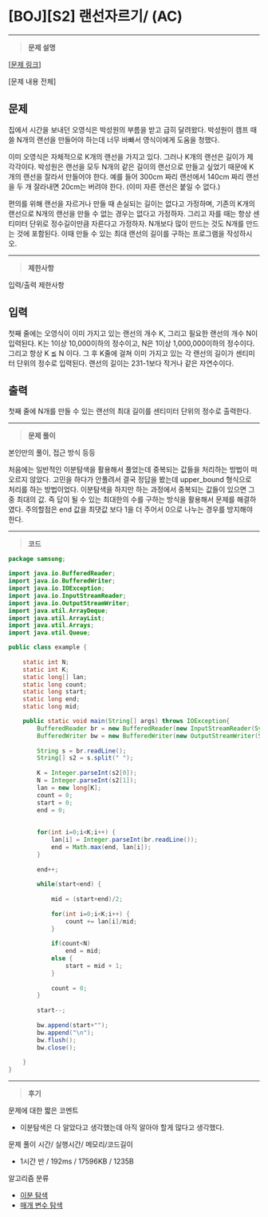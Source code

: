 # [BOJ][S2] 랜선자르기/ (AC)

---

> **문제 설명**
> 

[[문제 링크](https://www.acmicpc.net/problem/1654)]

[문제 내용 전체]

## 문제

집에서 시간을 보내던 오영식은 박성원의 부름을 받고 급히 달려왔다. 박성원이 캠프 때 쓸 N개의 랜선을 만들어야 하는데 너무 바빠서 영식이에게 도움을 청했다.

이미 오영식은 자체적으로 K개의 랜선을 가지고 있다. 그러나 K개의 랜선은 길이가 제각각이다. 박성원은 랜선을 모두 N개의 같은 길이의 랜선으로 만들고 싶었기 때문에 K개의 랜선을 잘라서 만들어야 한다. 예를 들어 300cm 짜리 랜선에서 140cm 짜리 랜선을 두 개 잘라내면 20cm는 버려야 한다. (이미 자른 랜선은 붙일 수 없다.)

편의를 위해 랜선을 자르거나 만들 때 손실되는 길이는 없다고 가정하며, 기존의 K개의 랜선으로 N개의 랜선을 만들 수 없는 경우는 없다고 가정하자. 그리고 자를 때는 항상 센티미터 단위로 정수길이만큼 자른다고 가정하자. N개보다 많이 만드는 것도 N개를 만드는 것에 포함된다. 이때 만들 수 있는 최대 랜선의 길이를 구하는 프로그램을 작성하시오.

---

> **제한사항**
> 

입력/출력 제한사항

## 입력

첫째 줄에는 오영식이 이미 가지고 있는 랜선의 개수 K, 그리고 필요한 랜선의 개수 N이 입력된다. K는 1이상 10,000이하의 정수이고, N은 1이상 1,000,000이하의 정수이다. 그리고 항상 K ≦ N 이다. 그 후 K줄에 걸쳐 이미 가지고 있는 각 랜선의 길이가 센티미터 단위의 정수로 입력된다. 랜선의 길이는 231-1보다 작거나 같은 자연수이다.

## 출력

첫째 줄에 N개를 만들 수 있는 랜선의 최대 길이를 센티미터 단위의 정수로 출력한다.

---

> **문제 풀이**
> 

본인만의 풀이, 접근 방식 등등

처음에는 일반적인 이분탐색을 활용해서 풀었는데 중복되는 값들을 처리하는 방법이 떠오르지 않았다. 고민을 하다가 안풀려서 결국 정답을 봤는데 upper_bound 형식으로 처리를 하는 방법이었다. 이분탐색을 하지만 하는 과정에서 중복되는 값들이 있으면 그중 최대의 값. 즉 답이 될 수 있는 최대한의 수를 구하는 방식을 활용해서 문제를 해결하였다. 주의할점은 end 값을 최댓값 보다 1을 더 주어서 0으로 나누는 경우를 방지해야 한다.

---

> **코드**
> 

```java
package samsung;

import java.io.BufferedReader;
import java.io.BufferedWriter;
import java.io.IOException;
import java.io.InputStreamReader;
import java.io.OutputStreamWriter;
import java.util.ArrayDeque;
import java.util.ArrayList;
import java.util.Arrays;
import java.util.Queue;

public class example {
	
	static int N;
	static int K;
	static long[] lan;
	static long count;
	static long start;
	static long end;
	static long mid;

	public static void main(String[] args) throws IOException{
		BufferedReader br = new BufferedReader(new InputStreamReader(System.in));
		BufferedWriter bw = new BufferedWriter(new OutputStreamWriter(System.out));
		
		String s = br.readLine();
		String[] s2 = s.split(" ");
		
		K = Integer.parseInt(s2[0]);
		N = Integer.parseInt(s2[1]);
		lan = new long[K];
		count = 0;
		start = 0;
		end = 0;
		
		
		for(int i=0;i<K;i++) {
			lan[i] = Integer.parseInt(br.readLine());
			end = Math.max(end, lan[i]);
		}
		
		end++;
		
		while(start<end) {
			
			mid = (start+end)/2;
			
			for(int i=0;i<K;i++) {
				count += lan[i]/mid;
			}
			
			if(count<N)
				end = mid;
			else {
				start = mid + 1;
			}
			
			count = 0;
		}
		
		start--;
		
		bw.append(start+"");
		bw.append("\n");
		bw.flush();
		bw.close();
		
	}
}
```

---

> **후기**
> 

문제에 대한 짧은 코멘트

- 이분탐색은 다 알았다고 생각했는데 아직 알아야 할게 많다고 생각했다.

문제 풀이 시간/ 실행시간/ 메모리/코드길이

- 1시간 반 / 192ms / 17596KB / 1235B

알고리즘 분류

- [이분 탐색](https://www.acmicpc.net/problem/tag/12)
- [매개 변수 탐색](https://www.acmicpc.net/problem/tag/170)